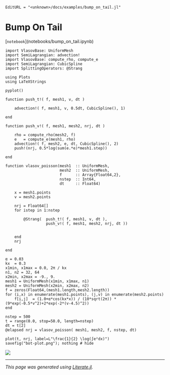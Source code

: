 ```@meta
EditURL = "<unknown>/docs/examples/bump_on_tail.jl"
```

# Bump On Tail

[`notebook`](<unknown>notebooks/bump_on_tail.ipynb)

```@example bump_on_tail
import VlasovBase: UniformMesh
import SemiLagrangian: advection!
import VlasovBase: compute_rho, compute_e
import SemiLagrangian: CubicSpline
import SplittingOperators: @Strang

using Plots
using LaTeXStrings

pyplot()
```

```@example bump_on_tail
function push_t!( f, mesh1, v, dt )

    advection!( f, mesh1, v, 0.5dt, CubicSpline(), 1)

end

function push_v!( f, mesh1, mesh2, nrj, dt )

    rho = compute_rho(mesh2, f)
    e   = compute_e(mesh1, rho)
    advection!( f, mesh2, e, dt, CubicSpline(), 2)
    push!(nrj, 0.5*log(sum(e.*e)*mesh1.step))

end

function vlasov_poisson(mesh1  :: UniformMesh,
                        mesh2  :: UniformMesh,
                        f      :: Array{Float64,2},
                        nstep  :: Int64,
                        dt     :: Float64)

    x = mesh1.points
    v = mesh2.points

    nrj = Float64[]
    for istep in 1:nstep

        @Strang(  push_t!( f, mesh1, v, dt ),
                  push_v!( f, mesh1, mesh2, nrj, dt ))


    end
    nrj

end
```

```@example bump_on_tail
α = 0.03
kx  = 0.3
x1min, x1max = 0.0, 2π / kx
n1, n2 = 32, 64
x2min, x2max = -9., 9.
mesh1 = UniformMesh(x1min, x1max, n1)
mesh2 = UniformMesh(x2min, x2max, n2)
f = zeros(Float64,(mesh1.length,mesh2.length))
for (i,x) in enumerate(mesh1.points), (j,v) in enumerate(mesh2.points)
    f[i,j]  = (1.0+α*cos(kx*x)) / (10*sqrt(2π)) * (9*exp(-0.5*v^2)+2*exp(-2*(v-4.5)^2))
end
```

```@example bump_on_tail
nstep = 500
t = range(0.0, stop=50.0, length=nstep)
dt = t[2]
@elapsed nrj = vlasov_poisson( mesh1, mesh2, f, nstep, dt)
```

```@example bump_on_tail
plot(t, nrj, label=L"\frac{1}{2} \log(∫e²dx)")
savefig("bot-plot.png"); nothing # hide
```

![](bot-plot.png)

---

*This page was generated using [Literate.jl](https://github.com/fredrikekre/Literate.jl).*

